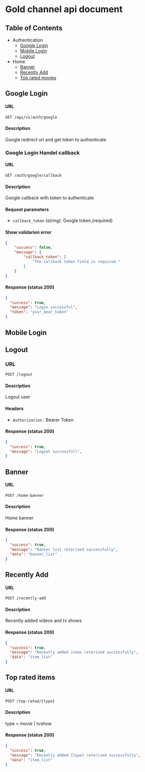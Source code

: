 # Gold channel api document
## Table of Contents
- Authentication
  - [Google Login](#google-login)
  - [Mobile Login](#mobile-login)
  - [Logout](#logout)
- Home
  - [Banner](#banner)
  - [Recently Add]('#recently-add')
  - [Top rated movies](#top-rated-items)





## Google Login

#### URL
`GET /api/v1/auth/google`

#### Description
Google redirect url and get token to authenticate


### Google Login Handel callback

#### URL
`GET /auth/google/callback`

#### Description
Google callback with token to authenticate

#### Request parameters
- `callback_token` (string): Google token.(required)

#### Show validarion error
```json  
{
    "success": false,
    "message": {
        "callback_token": [
            "The callback token field is required."
        ]
    }
}
```

#### Response (status 200)
```json
{
  "success": true,
  "message": "Login successful",
  "token": "your_bear_token"
}
```

## Mobile Login


## Logout
### URL
`POST /logout`

#### Description
Logout user

#### Headers
- `Authorization` : Bearer Token
#### Response (status 200)
```json
{
  "success": true,
  "message": "Logout successfull",
}
```


## Banner
#### URL
`POST /home-banner`

#### Description
Home banner

#### Response (status 200)
```json
{
  "success": true,
  "message": "Banner list reterived successfully",
  "data": "banner_list"
}
```


## Recently Add
#### URL
`POST /recently-add`

#### Description
Recently added videos and tv shows

#### Response (status 200)
```json
{
  "success": true,
  "message": "Recently added items reterived successfully",
  "data": "item_list"
}
```


## Top rated items
#### URL
`POST /top-rated/{type}`

#### Description
type = movie | tvshow

#### Response (status 200)
```json
{
  "success": true,
  "message": "Recently added {type} reterived successfully",
  "data": "item_list"
}
```





